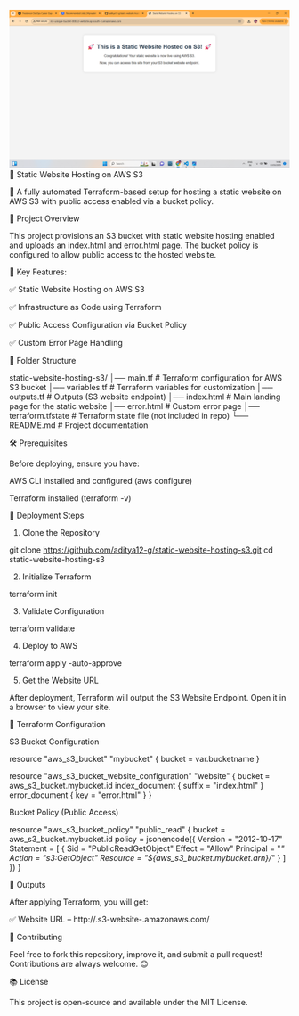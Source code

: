 
![image alt](https://github.com/aditya12-g/static-website-hosting-s3/blob/main/Screenshot%20(23).png)
📌 Static Website Hosting on AWS S3

  

🚀 A fully automated Terraform-based setup for hosting a static website on AWS S3 with public access enabled via a bucket policy.

📸 Project Overview

This project provisions an S3 bucket with static website hosting enabled and uploads an index.html and error.html page. The bucket policy is configured to allow public access to the hosted website.

📌 Key Features:

✅ Static Website Hosting on AWS S3

✅ Infrastructure as Code using Terraform

✅ Public Access Configuration via Bucket Policy

✅ Custom Error Page Handling

💽 Folder Structure

static-website-hosting-s3/
│── main.tf                  # Terraform configuration for AWS S3 bucket
│── variables.tf              # Terraform variables for customization
│── outputs.tf                # Outputs (S3 website endpoint)
│── index.html                # Main landing page for the static website
│── error.html                # Custom error page
│── terraform.tfstate         # Terraform state file (not included in repo)
└── README.md                 # Project documentation

🛠️ Prerequisites

Before deploying, ensure you have:

AWS CLI installed and configured (aws configure)

Terraform installed (terraform -v)

🚀 Deployment Steps

1. Clone the Repository

git clone https://github.com/aditya12-g/static-website-hosting-s3.git
cd static-website-hosting-s3

2. Initialize Terraform

terraform init

3. Validate Configuration

terraform validate

4. Deploy to AWS

terraform apply -auto-approve

5. Get the Website URL

After deployment, Terraform will output the S3 Website Endpoint. Open it in a browser to view your site.

📝 Terraform Configuration

S3 Bucket Configuration

resource "aws_s3_bucket" "mybucket" {
  bucket = var.bucketname
}

resource "aws_s3_bucket_website_configuration" "website" {
  bucket = aws_s3_bucket.mybucket.id
  index_document {
    suffix = "index.html"
  }
  error_document {
    key = "error.html"
  }
}

Bucket Policy (Public Access)

resource "aws_s3_bucket_policy" "public_read" {
  bucket = aws_s3_bucket.mybucket.id
  policy = jsonencode({
    Version = "2012-10-17"
    Statement = [
      {
        Sid       = "PublicReadGetObject"
        Effect    = "Allow"
        Principal = "*"
        Action    = "s3:GetObject"
        Resource  = "${aws_s3_bucket.mybucket.arn}/*"
      }
    ]
  })
}

📌 Outputs

After applying Terraform, you will get:

✅ Website URL – http://<your-bucket-name>.s3-website-<region>.amazonaws.com/

📢 Contributing

Feel free to fork this repository, improve it, and submit a pull request! Contributions are always welcome. 😊

📚 License

This project is open-source and available under the MIT License.





